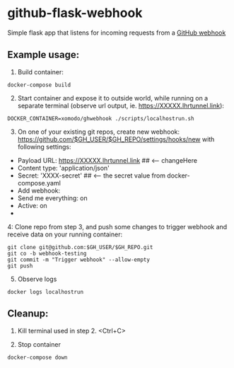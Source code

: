 # github-flask-webhook
Simple flask app that listens for incoming requests from a [GitHub webhook](https://docs.github.com/en/developers/webhooks-and-events/about-webhooks)

## Example usage:

1. Build container:
```
docker-compose build
```

2. Start container and expose it to outside world, while running on a separate terminal (observe url output, ie. https://XXXXX.lhrtunnel.link):
```
DOCKER_CONTAINER=xomodo/ghwebhook ./scripts/localhostrun.sh
```

3. On one of your existing git repos, create new webhook: <https://github.com/$GH_USER/$GH_REPO/settings/hooks/new> with following settings:

- Payload URL: https://XXXXX.lhrtunnel.link ## <-- changeHere
- Content type: 'application/json'
- Secret: 'XXXX-secret'                     ## <-- the secret value from docker-compose.yaml
- Add webhook:
- Send me everything: on
- Active: on
- <Add webhook>


4: Clone repo from step 3, and push some changes to trigger webhook and receive data on your running container:
```
git clone git@github.com:$GH_USER/$GH_REPO.git
git co -b webhook-testing
git commit -m "Trigger webhook" --allow-empty
git push
```

5. Observe logs
```
docker logs localhostrun
```

## Cleanup:

1. Kill terminal used in step 2. <Ctrl+C>

2. Stop container
```
docker-compose down
```
